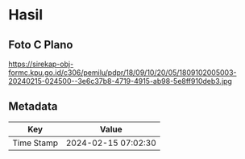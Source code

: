 # Hasil

## Foto C Plano

https://sirekap-obj-formc.kpu.go.id/c306/pemilu/pdpr/18/09/10/20/05/1809102005003-20240215-024500--3e6c37b8-4719-4915-ab98-5e8ff910deb3.jpg


## Metadata

| Key        | Value               |
| ---------- | ------------------- |
| Time Stamp | 2024-02-15 07:02:30 |



